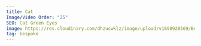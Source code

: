 ```yaml
---
title: Cat
Image/Video Order: "25"
SEO: Cat Green Eyes
image: https://res.cloudinary.com/dhzucwklz/image/upload/v1698928569/Bespoke/_DSC0095low-2highreslowres_kbsnuo.jpg
tag: bespoke
---
```

